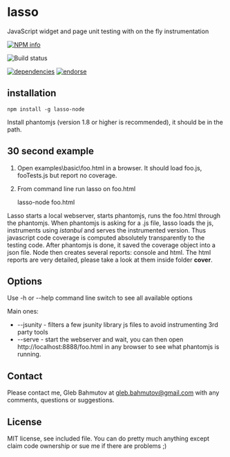 lasso
=====

JavaScript widget and page unit testing with on the fly instrumentation

[![NPM info][nodei.co]](https://npmjs.org/package/lasso)

![Build status][ci-image]

[![dependencies][dependencies-image]][dependencies-url]
[![endorse][endorse-image]][endorse-url]

installation
------------

	npm install -g lasso-node

Install phantomjs (version 1.8 or higher is recommended), it should be in the path.

30 second example
-----------------

1. Open examples\basic\foo.html in a browser. It should load foo.js, fooTests.js but report no coverage.
2. From command line run lasso on foo.html

	lasso-node foo.html

Lasso starts a local webserver, starts phantomjs, runs the foo.html through the phantomjs.
When phantomjs is asking for a .js file, lasso loads the js, instruments using *istanbul* and serves the instrumented version. Thus javascript code coverage is computed absolutely transparently to the testing code. After phantomjs is done, it saved the coverage object into a json file. Node then creates several reports: console and html. The html reports are very detailed, please take a look at them inside folder **cover**.


Options
-------

Use -h or --help command line switch to see all available options

Main ones:

+ --jsunity - filters a few jsunity library js files to avoid instrumenting 3rd party tools
+ --serve - start the webserver and wait, you can then open http://localhost:8888/foo.html in any browser to see what phantomjs is running.

Contact
-------
Please contact me, Gleb Bahmutov at gleb.bahmutov@gmail.com with any comments, questions or suggestions.

License
-------

MIT license, see included file. You can do pretty much anything except claim code ownership or sue me if there are problems ;)

[ci-image]: https://www.codeship.io/projects/7a3ccd60-007e-0131-284f-0a85da757f94/status
[nodei.co]: https://nodei.co/npm/lasso.png?downloads=true
[dependencies-image]: https://david-dm.org/bahmutov/lasso.png
[dependencies-url]: https://david-dm.org/bahmutov/lasso
[endorse-image]: https://api.coderwall.com/bahmutov/endorsecount.png
[endorse-url]: https://coderwall.com/bahmutov
